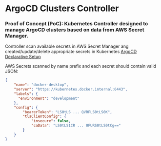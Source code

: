 # ArgoCD Clusters Controller

### Proof of Concept (PoC): Kubernetes Controller designed to manage ArgoCD clusters based on data from AWS Secret Manager.


Controller scan available secrets in AWS Secret Manager ang created/update/delete appropriate secrets in Kubernetes [ArgoCD Declarative Setup](https://argo-cd.readthedocs.io/en/stable/operator-manual/declarative-setup/#clusters)


AWS Secrets scanned by name prefix and each secret should contain valid JSON:

```JSON
{
    "name": "docker-desktop",
    "server": "https://kubernetes.docker.internal:6443",
    "labels": {
      "environment": "development"
    },
    "config": {
        "bearerToken": "LS0tLS ... QVRFLS0tLS0K",
        "tlsClientConfig": {
            "insecure": false,
            "caData": "LS0tLS1CR ... 0FURS0tLS0tCg=="
        }
    }
}
```
